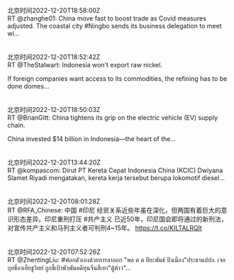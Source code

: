 北京时间2022-12-20T18:58:00Z<br>RT @zhanghe01: China move fast to boost trade as Covid measures adjusted. The coastal city #Ningbo sends its business delegation to meet wi…<br><br><br>北京时间2022-12-20T18:52:42Z<br>RT @TheStalwart: Indonesia won't export raw nickel.

If foreign companies want access to its commodities, the refining has to be done domes…<br><br><br>北京时间2022-12-20T18:50:03Z<br>RT @BrianGitt: China tightens its grip on the electric vehicle (EV) supply chain.

China invested $14 billion in Indonesia—the heart of the…<br><br><br>北京时间2022-12-20T13:44:20Z<br>RT @kompascom: Dirut PT Kereta Cepat Indonesia China (KCIC) Dwiyana Slamet Riyadi mengatakan, kereta kerja tersebut berupa lokomotif diesel…<br><br><br>北京时间2022-12-20T08:01:28Z<br>RT @RFA_Chinese: 中国 #印尼 经贸关系近些年虽在深化，但两国有着巨大的意识形态差异。印尼重刑打压 #共产主义 已近50年，印尼国会即将通过的新刑法，对宣传共产主义和马列主义者可判刑4~15年。
https://t.co/KILTALRQlt<br><br><br>北京时间2022-12-20T07:52:26Z<br>RT @ZhentingLiu: #ฟอกตัวเองด้วยการลาออก
"พล ต ต ปิยะพันธ์ ปิงเมือง"ประธานปปง. เจอฤทธิ์อาเฮียชูวิทย์ ถูกชี้เป้าพัวพันคดีทุนจีนสีเทา"ตู้ห้าว"…<br><br><br>